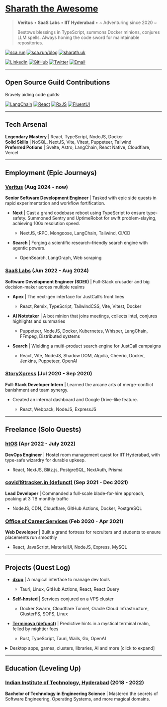 # [Sharath the Awesome](https://sca.run)

> **Veritus** • **SaaS Labs** • **IIT Hyderabad** • ~ Adventuring since 2020 ~
>
> Bestows blessings in TypeScript, summons Docker minions, conjures LLM spells. Always honing the code sword for maintainable repositories.

[![sca.run](https://img.shields.io/badge/website-sca.run-red?style=for-the-badge)](https://sca.run/)
[![sca.run/blog](https://img.shields.io/badge/blog-sca.run%2Fblog-green?style=for-the-badge)](https://sca.run/blog/)
[![sharath.uk](https://img.shields.io/badge/void-sharath.uk-blue?style=for-the-badge)](https://sharath.uk/)

[![LinkedIn](https://img.shields.io/badge/LinkedIn-black?style=flat&logo=linkedin&color=black)](https://www.linkedin.com/in/tnfssc/)
[![GitHub](https://img.shields.io/badge/GitHub-black?style=flat&logo=github&color=black)](https://github.com/tnfssc)
[![Twitter](https://img.shields.io/badge/Twitter-black?style=flat&logo=x&color=black)](https://twitter.com/tnfssc)
[![Email](https://img.shields.io/badge/Email-black?style=flat&logo=maildotru&color=black)](mailto:admin@sharath.uk)

---

## Open Source Guild Contributions

Bravely aiding code guilds:

[![LangChain](https://img.shields.io/github/stars/langchain-ai/langchainjs?style=for-the-badge&logo=langchain&label=LangChain&color=f5f5f5)](https://github.com/langchain-ai/langchainjs/pull/5637)
[![React](https://img.shields.io/github/stars/facebook/react?style=for-the-badge&logo=react&label=React&color=5dabc0)](https://github.com/facebook/react/pull/30123)
[![RxJS](https://img.shields.io/github/stars/ReactiveX/rxjs?style=for-the-badge&logo=reactivex&label=RxJS&color=purple)](https://github.com/ReactiveX/rxjs/pull/7487)
[![FluentUI](https://img.shields.io/github/stars/microsoft/fluentui?style=for-the-badge&logo=fluentd&label=FluentUI&color=blue)](https://github.com/microsoft/fluentui/pull/31854)

---

## Tech Arsenal

**Legendary Mastery** | React, TypeScript, NodeJS, Docker  
**Solid Skills** | NoSQL, NextJS, Vite, Vitest, Puppeteer, Tailwind  
**Preferred Potions** | Svelte, Astro, LangChain, React Native, Cloudflare, Vercel

---

## Employment (Epic Journeys)

### [Veritus](https://www.veritus.ai/) (Aug 2024 - now)

**Senior Software Development Engineer** | Tasked with epic side quests in rapid experimentation and workflow fortification.

- **Next** | Cast a grand codebase reboot using TypeScript to ensure type-safety. Summoned Sentry and UptimeRobot for swift problem-slaying, achieving 100x resolution speed.

  - NextJS, tRPC, Mongoose, LangChain, Tailwind, CI/CD

- **Search** | Forging a scientific research–friendly search engine with agentic powers.

  - OpenSearch, LangGraph, Web scraping

### [SaaS Labs](https://www.saaslabs.co/) (Jun 2022 - Aug 2024)

**Software Development Engineer (SDEII)** | Full-Stack crusader and big decision-maker across multiple realms

- **Apex** | The next-gen interface for JustCall’s front lines

  - React, Remix, TypeScript, TailwindCSS, Vite, Vitest, Docker

- **AI Notetaker** | A bot minion that joins meetings, collects intel, conjures highlights and summaries

  - Puppeteer, NodeJS, Docker, Kubernetes, Whisper, LangChain, FFmpeg, Distributed systems

- **Search** | Wielding a multi-product search engine for JustCall campaigns

  - React, Vite, NodeJS, Shadow DOM, Algolia, Cheerio, Docker, Jenkins, Puppeteer, OpenAI

### [StoryXpress](https://storyxpress.co/) (Jul 2020 - Sep 2020)

**Full-Stack Developer Intern** | Learned the arcane arts of merge-conflict banishment and team synergy.

- Created an internal dashboard and Google Drive–like feature.

  - React, Webpack, NodeJS, ExpressJS

---

## Freelance (Solo Quests)

### [htOS](https://htos-demo.sharath.uk/) (Apr 2022 - July 2022)

**DevOps Engineer** | Hostel room management quest for IIT Hyderabad, with type-safe wizardry for durable upkeep.

- React, NextJS, Blitz.js, PostgreSQL, NextAuth, Prisma

### [covid19tracker.in (defunct)](https://c19-react.pages.dev/) (Sep 2021 - Dec 2021)

**Lead Developer** | Commanded a full-scale blade-for-hire approach, peaking at 3 TB monthly traffic

- NodeJS, CDN, Cloudflare, GitHub Actions, Docker, PostgreSQL

### [Office of Career Services](https://ocs.iith.ac.in/) (Feb 2020 - Apr 2021)

**Web Developer** | Built a grand fortress for recruiters and students to ensure placements run smoothly

- React, JavaScript, MaterialUI, NodeJS, Express, MySQL

---

## Projects (Quest Log)

- **[dxup](https://blog.sharath.uk/blog/dxup-announcement/)** | A magical interface to manage dev tools

  - Tauri, Linux, GitHub Actions, React, React Query

- **[Self-hosted](https://www.sharath.uk/self-hosted)** | Services conjured on a VPS cluster

  - Docker Swarm, Cloudflare Tunnel, Oracle Cloud Infrastructure, GlusterFS, SOPS, Linux

- **[Terminova (defunct)](https://terminova.dev)** | Predictive hints in a mystical terminal realm, felled by mightier foes

  - Rust, TypeScript, Tauri, Wails, Go, OpenAI

<details>
  <summary>Desktop apps, games, clusters, libraries, AI and more [click to expand]</summary>

- **[sharath.uk](https://sharath.uk/)** | Valiant personal stronghold

  - React, TypeScript, UnoCSS, Vite, Firebase, Turso, SQLite, Drizzle

- **[blog.sharath.uk](https://blog.sharath.uk/)** | A trove of secret knowledge

  - Astro, TailwindCSS, MDX, React, TypeScript, Cloudflare, Full-text search, Image optimization, Knowledge

- **[neko](https://neko.sharath.uk/)** | Prophecy generator with slow HTML incantations

  - LangChain, Deno, HTML

- **[dxup](https://blog.sharath.uk/blog/dxup-announcement/)** | Tools management desktop app, re-listed for clarity

  - Tauri, Linux, GitHub Actions, React, React Query

- **[Youtube summarizer](https://www.sharath.uk/youtube-summarizer)** | Summon video rundowns

  - Cloudflare Workers, LangChain, Hono, Streams

- **[Ask](https://www.sharath.uk/ask)** | Summon LLM answers straight in your browser

  - MLC WebLLM, LangChain

- **[URL shortener](https://www.sharath.uk/shortener)** | Chop URLs into short artifacts

  - Cloudflare Workers, Turso, SQLite, Drizzle

- **Upload to CDN** | Offer files tribute to a CDN, receive a link in return

  - Cloudflare Workers, Cloudflare R2

- **[Code server](https://github.com/tnfssc/code-server)** | Docker vessel for dev incantations

  - Docker, asdf, GitHub Actions

- **[Tic Tac Toe Pro](https://t3p.tnfssc.vercel.app/)** | Reinvented multi-hero board game with wild overrides

  - React, TypeScript, TailwindCSS, Vercel

- **[maaybe](https://github.com/tnfssc/maaybe)** | “Maybe” illusions in TypeScript

  - TypeScript, GitHub Actions, NPM, Jest

- **[gai](https://github.com/tnfssc/gai)** | Swift AI command conjurer in Go

  - Go, LangChain, OpenAI, GitHub Actions

- **[sca.run](https://www.sca.run)** | Coming soon, mysteries await!
- **[s3.sca.run](https://s3.sca.run)** | Also in the works

</details>

---

## Education (Leveling Up)

### [Indian Institute of Technology, Hyderabad](https://www.iith.ac.in/) (2018 - 2022)

**Bachelor of Technology in Engineering Science** | Mastered the secrets of Software Engineering, Operating Systems, and more magical domains.
